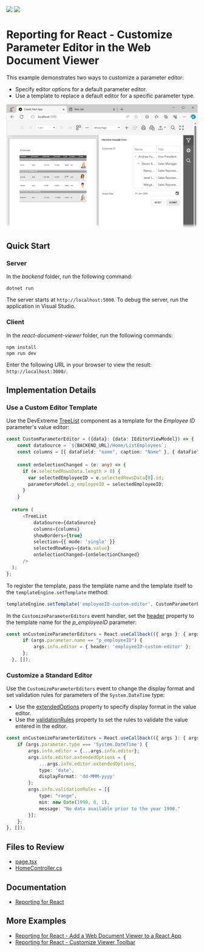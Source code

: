 <!-- default badges list -->
[![](https://img.shields.io/badge/Open_in_DevExpress_Support_Center-FF7200?style=flat-square&logo=DevExpress&logoColor=white)](https://supportcenter.devexpress.com/ticket/details/T1234782)
[![](https://img.shields.io/badge/📖_How_to_use_DevExpress_Examples-e9f6fc?style=flat-square)](https://docs.devexpress.com/GeneralInformation/403183)
<!-- default badges end -->
# Reporting for React - Customize Parameter Editor in the Web Document Viewer

This example demonstrates two ways to customize a parameter editor:
- Specify editor options for a default parameter editor.
- Use a template to replace a default editor for a specific parameter type.

![Web Document Viewer - Parameter Panel](images/screenshot.png)

## Quick Start 

### Server

In the *backend* folder, run the following command:

```
dotnet run
```

The server starts at `http://localhost:5000`. To debug the server, run the application in Visual Studio.

### Client

In the *react-document-viewer* folder, run the following commands:

```
npm install
npm run dev
```

Enter the following URL in your browser to view the result: `http://localhost:3000/`. 

## Implementation Details

### Use a Custom Editor Template

Use the DevExtreme [TreeList](https://js.devexpress.com/React/Documentation/Guide/UI_Components/TreeList/Getting_Started_with_TreeList/) component as a template for the *Employee ID* parameter's value editor:

```ts
const CustomParameterEditor = ({data}: {data: IEditorViewModel}) => {
    const dataSource = `${BACKEND_URL}/Home/ListEmployees`;
    const columns = [{ dataField: "name", caption: "Name" }, { dataField: "title", caption: "Title" }];

    const onSelectionChanged = (e: any) => {
      if (e.selectedRowsData.length > 0) {
        var selectedEmployeeID = e.selectedRowsData[0].id;
        parametersModel.p_employeeID = selectedEmployeeID;
      }
    }

  return (
      <TreeList
          dataSource={dataSource}
          columns={columns}
          showBorders={true}
          selection={{ mode: 'single' }}
          selectedRowKeys={data.value}
          onSelectionChanged={onSelectionChanged}
      />
  );
};
```

To register the template, pass the template name and the template itself to the `templateEngine.setTemplate` method:

```ts
templateEngine.setTemplate('employeeID-custom-editor', CustomParameterEditor);
```

In the `CustomizeParameterEditors` event handler, set the [header](https://docs.devexpress.com/XtraReports/js-DevExpress.Analytics.Utils.IEditorInfo?p=netframework#js_devexpress_analytics_utils_ieditorinfo_header) property to the template name for the *p_employeeID* parameter:

```ts
const onCustomizeParameterEditors = React.useCallback(({ args }: { args: any }): void => {
      if (args.parameter.name == "p_employeeID") {
          args.info.editor = { header: 'employeeID-custom-editor' };
      };
  }, []);
```

### Customize a Standard Editor

Use the `CustomizeParameterEditors` event to change the display format and set validation rules for parameters of the `System.DateTime` type:
- Use the [extendedOptions](https://docs.devexpress.com/XtraReports/js-DevExpress.Analytics.Utils.IEditorInfo?p=netframework#js_devexpress_analytics_utils_ieditorinfo_extendedoptions) property to specify display format in the value editor.
- Use the [validationRules](https://docs.devexpress.com/XtraReports/js-DevExpress.Analytics.Utils.ISerializationInfo?p=netframework#js_devexpress_analytics_utils_iserializationinfo_validationrules) property to set the rules to validate the  value entered in the editor.

```ts
const onCustomizeParameterEditors = React.useCallback(({ args }: { args: any }): void => {
    if (args.parameter.type === 'System.DateTime') {
        args.info.editor = {...args.info.editor};
        args.info.editor.extendedOptions = {
            ...args.info.editor.extendedOptions,
            type: 'date',
            displayFormat: 'dd-MMM-yyyy'
        };
        args.info.validationRules = [{
            type: "range",
            min: new Date(1990, 0, 1),
            message: "No data available prior to the year 1990."
        }];
    };
}, []);
```

## Files to Review

- [page.tsx](react-document-viewer/src/app/page.tsx)
- [HomeController.cs](backend/Controllers/HomeController.cs)

## Documentation

- [Reporting for React](https://docs.devexpress.com/XtraReports/119338)

## More Examples

- [Reporting for React - Add a Web Document Viewer to a React App](https://github.com/DevExpress-Examples/reporting-react-integrate-web-document-viewer)
- [Reporting for React - Customize Viewer Toolbar](https://github.com/DevExpress-Examples/reporting-react-customize-viewer-toolbar)
